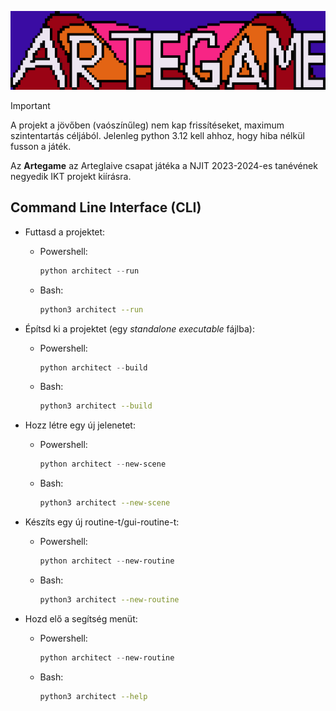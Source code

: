 
<p align="center">
    <img src="src/assets/artegame_goofy_logo_large.png" alt="Artegame">
</p>

> [!IMPORTANT]
> A projekt a jövőben (vaószínűleg) nem kap frissítéseket, maximum szintentartás céljából.
> Jelenleg python 3.12 kell ahhoz, hogy hiba nélkül fusson a játék.

Az **Artegame** az Arteglaive csapat játéka a NJIT 2023-2024-es tanévének negyedik IKT projekt kiírásra.

## Command Line Interface (CLI)

- Futtasd a projektet:
    - Powershell:
        ```powershell
        python architect --run
        ```
    - Bash:
        ```bash
        python3 architect --run
        ```

- Építsd ki a projektet (egy *standalone executable* fájlba):
    - Powershell:
        ```powershell
        python architect --build
        ```
    - Bash:
        ```bash
        python3 architect --build
        ```

- Hozz létre egy új jelenetet:
    - Powershell:
        ```powershell
        python architect --new-scene
        ```
    - Bash:
        ```bash
        python3 architect --new-scene
        ```

- Készíts egy új routine-t/gui-routine-t:
    - Powershell:
        ```powershell
        python architect --new-routine
        ```
    - Bash:
        ```bash
        python3 architect --new-routine
        ```

- Hozd elő a segítség menüt:
    - Powershell:
        ```powershell
        python architect --new-routine
        ```
    - Bash:
        ```bash
        python3 architect --help
        ```
